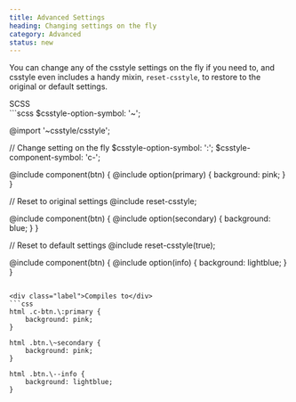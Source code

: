 ```yaml
---
title: Advanced Settings
heading: Changing settings on the fly
category: Advanced
status: new
---
```


You can change any of the csstyle settings on the fly if you need to, and csstyle even includes a handy mixin, `reset-csstyle`, to restore to the original or default settings.

<div class="label">SCSS</div>
```scss
$csstyle-option-symbol: '~';

@import '~csstyle/csstyle';

// Change setting on the fly
$csstyle-option-symbol: ':';
$csstyle-component-symbol: 'c-';

@include component(btn) {
    @include option(primary) {
        background: pink;
    }
}

// Reset to original settings
@include reset-csstyle;

@include component(btn) {
    @include option(secondary) {
        background: blue;
    }
}

// Reset to default settings
@include reset-csstyle(true);

@include component(btn) {
    @include option(info) {
        background: lightblue;
    }
}
```

<div class="label">Compiles to</div>
```css
html .c-btn.\:primary {
    background: pink;
}

html .btn.\~secondary {
    background: pink;
}

html .btn.\--info {
    background: lightblue;
}
```
